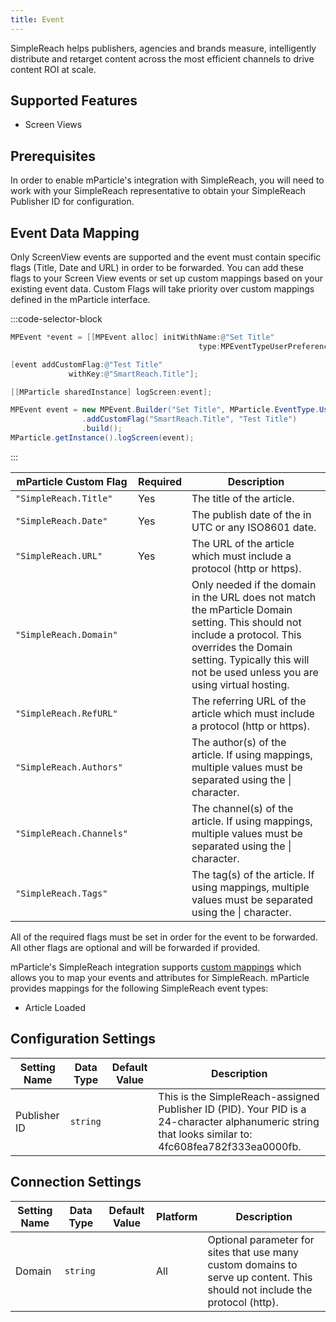 ```yaml
---
title: Event
---
```


SimpleReach helps publishers, agencies and brands measure, intelligently distribute and retarget content across the most efficient channels to drive content ROI at scale.

## Supported Features

* Screen Views

## Prerequisites

In order to enable mParticle's integration with SimpleReach, you will need to work with your SimpleReach representative to obtain your SimpleReach Publisher ID for configuration.

## Event Data Mapping

Only ScreenView events are supported and the event must contain specific flags (Title, Date and URL) in order to be forwarded.  You can add these flags to your Screen View events or set up custom mappings based on your existing event data.  Custom Flags will take priority over custom mappings defined in the mParticle interface. 

:::code-selector-block
~~~objectivec
MPEvent *event = [[MPEvent alloc] initWithName:@"Set Title"
                                          type:MPEventTypeUserPreference;

[event addCustomFlag:@"Test Title"
             withKey:@"SmartReach.Title"];

[[MParticle sharedInstance] logScreen:event];
~~~

~~~java
MPEvent event = new MPEvent.Builder("Set Title", MParticle.EventType.UserPreference)
                .addCustomFlag("SmartReach.Title", "Test Title")
                .build();
MParticle.getInstance().logScreen(event);
~~~
:::

| mParticle Custom Flag | Required | Description
|---|---|---| 
|`"SimpleReach.Title"` | Yes | The title of the article.
|`"SimpleReach.Date"` | Yes | The publish date of the in UTC or any ISO8601 date.
|`"SimpleReach.URL"` | Yes | The URL of the article which must include a protocol (http or https).
|`"SimpleReach.Domain"` |  | Only needed if the domain in the URL does not match the mParticle Domain setting.  This should not include a protocol.  This overrides the Domain setting.  Typically this will not be used unless you are using virtual hosting.
|`"SimpleReach.RefURL"` |  | The referring URL of the article which must include a protocol (http or https).
|`"SimpleReach.Authors"` | | The author(s) of the article.  If using mappings, multiple values must be separated using the &#124; character.  
|`"SimpleReach.Channels"` |  | The channel(s) of the article.  If using mappings, multiple values must be separated using the &#124; character.  
|`"SimpleReach.Tags"` |  | The tag(s) of the article.  If using mappings, multiple values must be separated using the &#124; character.  

All of the required flags must be set in order for the event to be forwarded.  All other flags are optional and will be forwarded if provided.

mParticle's SimpleReach integration supports [custom mappings](/platform-guide/connections/#custom-mappings) which allows you to map your events and attributes for SimpleReach. mParticle provides mappings for the following SimpleReach event types:

* Article Loaded


## Configuration Settings

| Setting Name |  Data Type    | Default Value  | Description |
| ---|---|---|---|
| Publisher ID | `string` | <unset> | This is the SimpleReach-assigned Publisher ID (PID). Your PID is a 24-character alphanumeric string that looks similar to: 4fc608fea782f333ea0000fb. |


## Connection Settings

| Setting Name |  Data Type    | Default Value | Platform | Description |
| ---|---|---|---|---
| Domain | `string` | <unset> | All| Optional parameter for sites that use many custom domains to serve up content. This should not include the protocol (http). |
